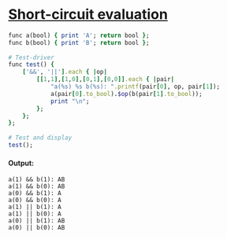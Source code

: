 [1]: http://rosettacode.org/wiki/Short-circuit_evaluation

# [Short-circuit evaluation][1]

```ruby
func a(bool) { print 'A'; return bool };
func b(bool) { print 'B'; return bool };
 
# Test-driver
func test() {
    ['&&', '||'].each { |op|
        [[1,1],[1,0],[0,1],[0,0]].each { |pair|
            "a(%s) %s b(%s): ".printf(pair[0], op, pair[1]);
            a(pair[0].to_bool).$op(b(pair[1].to_bool));
            print "\n";
        };
    };
};
 
# Test and display
test();
```

#### Output:
```
a(1) && b(1): AB
a(1) && b(0): AB
a(0) && b(1): A
a(0) && b(0): A
a(1) || b(1): A
a(1) || b(0): A
a(0) || b(1): AB
a(0) || b(0): AB
```